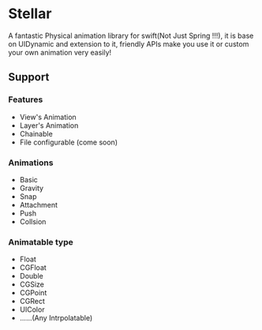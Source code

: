 # Stellar
A fantastic Physical animation library for swift(Not Just Spring !!!), it is base on UIDynamic and extension to it, friendly APIs make you use it or custom your own animation very easily!

## Support

### Features
- View's Animation
- Layer's Animation
- Chainable
- File configurable (come soon)

### Animations

- Basic
- Gravity
- Snap
- Attachment
- Push
- Collsion

### Animatable type

- Float
- CGFloat
- Double
- CGSize
- CGPoint
- CGRect
- UIColor
- ......(Any Intrpolatable)
